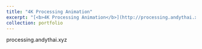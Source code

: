 ```yaml
---
title: "4K Processing Animation"
excerpt: "[<b>4K Processing Animation</b>](http://processing.andythai.xyz)<br/>A short animation written in Processing's Java code, rendered in 4K resolution.<br/><img src='/images/processing.png'>"
collection: portfolio
---
```


processing.andythai.xyz
